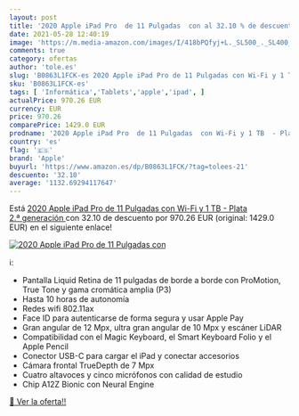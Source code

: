```yaml
---
layout: post
title: '2020 Apple iPad Pro  de 11 Pulgadas  con al 32.10 % de descuento'
date: 2021-05-28 12:40:19
image: 'https://m.media-amazon.com/images/I/418bPQfyj+L._SL500_._SL400_.jpg'
comments: true
category: ofertas
author: 'tole.es'
slug: 'B0863L1FCK-es 2020 Apple iPad Pro de 11 Pulgadas con Wi-Fi y 1 TB -...'
sku: 'B0863L1FCK-es'
tags: [ 'Informática','Tablets','apple','ipad', ]
actualPrice: 970.26 EUR
currency: EUR
price: 970.26
comparePrice: 1429.0 EUR
prodname: '2020 Apple iPad Pro  de 11 Pulgadas  con Wi-Fi y 1 TB  - Plata  2.ª generación '
country: 'es'
flag: '🇪🇸'
brand: 'Apple'
buyurl: 'https://www.amazon.es/dp/B0863L1FCK/?tag=tolees-21'
descuento: '32.10'
average: '1132.69294117647'
---
```


Está [2020 Apple iPad Pro  de 11 Pulgadas  con Wi-Fi y 1 TB  - Plata  2.ª generación ](https://www.amazon.es/dp/B0863L1FCK/?tag=tolees-21) con 32.10 de descuento por 970.26 EUR (original: 1429.0 EUR) en el siguiente enlace!

[![2020 Apple iPad Pro  de 11 Pulgadas  con](https://m.media-amazon.com/images/I/418bPQfyj+L._SL500_._SL400_.jpg)](https://www.amazon.es/dp/B0863L1FCK/?tag=tolees-21)

ℹ️:

- Pantalla Liquid Retina de 11 pulgadas de borde a borde con ProMotion, True Tone y gama cromática amplia (P3)
- Hasta 10 horas de autonomía
- Redes wifi 802.11ax
- Face ID para autenticarse de forma segura y usar Apple Pay
- Gran angular de 12 Mpx, ultra gran angular de 10 Mpx y escáner LiDAR
- Compatibilidad con el Magic Keyboard, el Smart Keyboard Folio y el Apple Pencil
- Conector USB-C para cargar el iPad y conectar accesorios
- Cámara frontal TrueDepth de 7 Mpx
- Cuatro altavoces y cinco micrófonos con calidad de estudio
- Chip A12Z Bionic con Neural Engine

[🛒 Ver la oferta!!](https://www.amazon.es/dp/B0863L1FCK/?tag=tolees-21)
